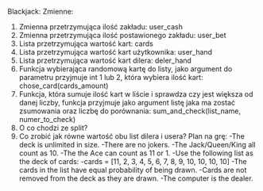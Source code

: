 Blackjack: 
Zmienne: 
1.	Zmienna przetrzymująca ilość zakładu: user_cash 
2.	Zmienna przetrzymująca ilość postawionego zakładu: user_bet
3.	Lista przetrzymująca wartość kart: cards 
4.	Lista przetrzymująca wartość kart użytkownika: user_hand
5.	Lista  przetrzymująca wartość kart dilera: deler_hand 
6.	Funkcja wybierająca randomową kartę do listy, jako argument do parametru przyjmuje int 1 lub 2, która wybiera ilość kart: chose_card(cards_amount)
7.	Funkcja, która sumuje ilość kart w liście i sprawdza czy jest większa od danej liczby, funkcja przyjmuje jako argument listę jaka ma zostać zsumowania oraz liczbę do porównania: sum_and_check(list_name, numer_to_check)
8.	O co chodzi ze split? 
9.	Co zrobić jak równe wartość obu list dilera i usera? 
Plan na grę:
-The deck is unlimited in size.
-There are no jokers.
-The Jack/Queen/King all count as 10.
-The the Ace can count as 11 or 1.
-Use the following list as the deck of cards:
-cards = [11, 2, 3, 4, 5, 6, 7, 8, 9, 10, 10, 10, 10]
-The cards in the list have equal probability of being drawn.
-Cards are not removed from the deck as they are drawn.
-The computer is the dealer.

